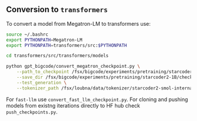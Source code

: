 ## Conversion to `transformers`

To convert a model from Megatron-LM to transformers use:
```bash
source ~/.bashrc
export PYTHONPATH=Megatron-LM
export PYTHONPATH=transformers/src:$PYTHONPATH

cd transformers/src/transformers/models

python gpt_bigcode/convert_megatron_checkpoint.py \
    --path_to_checkpoint /fsx/bigcode/experiments/pretraining/starcoder2-1B/checkpoints/iter_0200000/mp_rank_00/model_optim_rng.pt \
    --save_dir /fsx/bigcode/experiments/pretraining/starcoder2-1B/checkpoints/conversions \
    --test_generation \
    --tokenizer_path /fsx/loubna/data/tokenizer/starcoder2-smol-internal-1
```

For `fast-llm` use `convert_fast_llm_checkpoint.py`. For cloning and pushing models from existng iterations directly to HF hub check `push_checkpoints.py`.